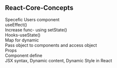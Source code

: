 ## React-Core-Concepts
Specefic Users component  
useEffect()  
Increase func- using setState()  
Hooks-useState()  
Map for dynamic  
Pass object to components and access object  
Props  
Component define  
JSX syntax, Dynamic content, Dynamic Style in React   
